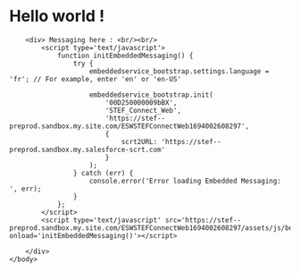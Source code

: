 <html>
	<header>
		<meta name="viewport" content="width=device-width, initial-scale=1, minimum-scale=1">
	</header>
	<body>
		<div>
			<h1>Hello world !</h1>
		</div>
		
		<div> Messaging here : <br/><br/>
			<script type='text/javascript'>
				function initEmbeddedMessaging() {
					try {
						embeddedservice_bootstrap.settings.language = 'fr'; // For example, enter 'en' or 'en-US'

						embeddedservice_bootstrap.init(
							'00D250000009bBX',
							'STEF_Connect_Web',
							'https://stef--preprod.sandbox.my.site.com/ESWSTEFConnectWeb1694002608297',
							{
								scrt2URL: 'https://stef--preprod.sandbox.my.salesforce-scrt.com'
							}
						);
					} catch (err) {
						console.error('Error loading Embedded Messaging: ', err);
					}
				};
			</script>
			<script type='text/javascript' src='https://stef--preprod.sandbox.my.site.com/ESWSTEFConnectWeb1694002608297/assets/js/bootstrap.min.js' onload='initEmbeddedMessaging()'></script>
			
		</div>
	</body>
</html>
